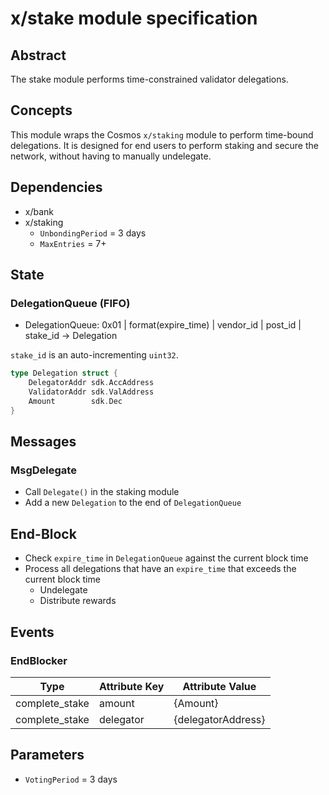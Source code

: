 # x/stake module specification

## Abstract

The stake module performs time-constrained validator delegations.

## Concepts

This module wraps the Cosmos `x/staking` module to perform time-bound delegations. It is designed for end users to perform staking and secure the network, without having to manually undelegate. 

## Dependencies

* x/bank
* x/staking
    - `UnbondingPeriod` = 3 days
    - `MaxEntries` = 7+

## State

### DelegationQueue (FIFO)

* DelegationQueue: 0x01 | format(expire_time) | vendor_id | post_id | stake_id -> Delegation

`stake_id` is an auto-incrementing `uint32`.

```go
type Delegation struct {
    DelegatorAddr sdk.AccAddress
    ValidatorAddr sdk.ValAddress
    Amount        sdk.Dec
}
```

## Messages

### MsgDelegate

* Call `Delegate()` in the staking module
* Add a new `Delegation` to the end of `DelegationQueue`

## End-Block

* Check `expire_time` in `DelegationQueue` against the current block time
* Process all delegations that have an `expire_time` that exceeds the current block time
    - Undelegate
    - Distribute rewards

## Events

### EndBlocker

| Type              | Attribute Key         | Attribute Value           |
| ----------------- | --------------------- | ------------------------- |
| complete_stake    | amount                | {Amount}                  |
| complete_stake    | delegator             | {delegatorAddress}        |

## Parameters

* `VotingPeriod` = 3 days
